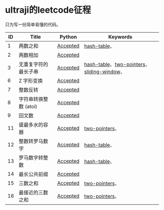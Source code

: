 # ultraji的leetcode征程

只为写一份简单易懂的代码。

| ID | Title | Python | Keywords |
| --- | --- | --- | --- |
|     1 | 两数之和 | [Accepted](src/1.两数之和.py) | [hash-table]( )、 |
|     2 | 两数相加 | [Accepted](src/2.两数相加.py) |  |
|     3 | 无重复字符的最长子串 | [Accepted](src/3.无重复字符的最长子串.py) | [hash-table]( )、[two-pointers]( )、[sliding-window]( )、 |
|     6 | Z 字形变换 | [Accepted](src/6.z-字形变换.py) |  |
|     7 | 整数反转 | [Accepted](src/7.整数反转.py) |  |
|     8 | 字符串转换整数 (atoi) | [Accepted](src/8.字符串转换整数-atoi.py) |  |
|     9 | 回文数 | [Accepted](src/9.回文数.py) |  |
|    11 | 盛最多水的容器 | [Accepted](src/11.盛最多水的容器.py) | [two-pointers]( )、 |
|    12 | 整数转罗马数字 | [Accepted](src/12.整数转罗马数字.py) | [hash-table]( )、 |
|    13 | 罗马数字转整数 | [Accepted](src/13.罗马数字转整数.py) | [hash-table]( )、 |
|    14 | 最长公共前缀 | [Accepted](src/14.最长公共前缀.py) |  |
|    15 | 三数之和 | [Accepted](src/15.三数之和.py) | [two-pointers]( )、 |
|    16 | 最接近的三数之和 | [Accepted](src/16.最接近的三数之和.py) | [two-pointers]( )、 |


